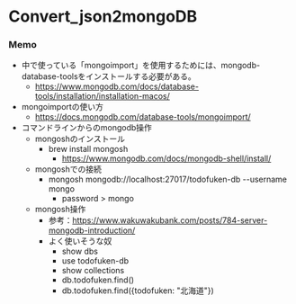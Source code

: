 # Convert_json2mongoDB
### Memo
- 中で使っている「mongoimport」を使用するためには、mongodb-database-toolsをインストールする必要がある。
  - https://www.mongodb.com/docs/database-tools/installation/installation-macos/
- mongoimportの使い方
  - https://docs.mongodb.com/database-tools/mongoimport/
- コマンドラインからのmongodb操作
    - mongoshのインストール
        - brew install mongosh
            - https://www.mongodb.com/docs/mongodb-shell/install/
    - mongoshでの接続
      - mongosh mongodb://localhost:27017/todofuken-db --username mongo
        - password >  mongo
    - mongosh操作
      - 参考：https://www.wakuwakubank.com/posts/784-server-mongodb-introduction/
      - よく使いそうな奴
        - show dbs
        - use todofuken-db
        - show collections
        - db.todofuken.find()
        - db.todofuken.find({todofuken: "北海道"})
